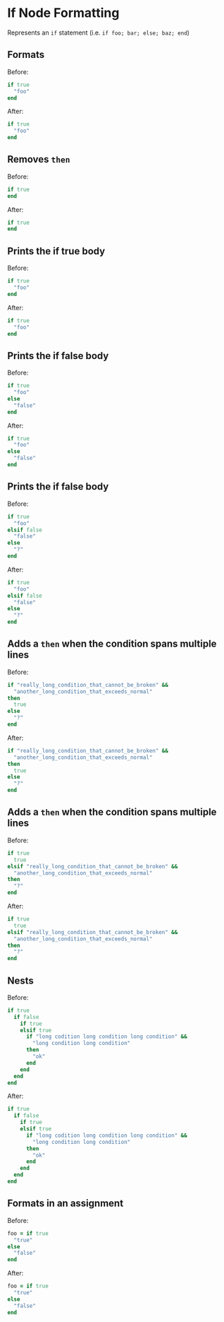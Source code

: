 <!-- BEGIN_AUTOGENERATED -->

# If Node Formatting

Represents an `if` statement (i.e. `if foo; bar; else; baz; end`)

<!-- END_AUTOGENERATED -->

## Formats

Before:

```ruby
if true
  "foo"
end
```

After:

```ruby
if true
  "foo"
end
```

## Removes `then`

Before:

```ruby
if true
end
```

After:

```ruby
if true
end
```

## Prints the if true body

Before:

```ruby
if true
  "foo"
end
```

After:

```ruby
if true
  "foo"
end
```

## Prints the if false body

Before:

```ruby
if true
  "foo"
else
  "false"
end
```

After:

```ruby
if true
  "foo"
else
  "false"
end
```

## Prints the if false body

Before:

```ruby
if true
  "foo"
elsif false
  "false"
else
  "?"
end
```

After:

```ruby
if true
  "foo"
elsif false
  "false"
else
  "?"
end
```

## Adds a `then` when the condition spans multiple lines

Before:

```ruby
if "really_long_condition_that_cannot_be_broken" &&
  "another_long_condition_that_exceeds_normal"
then
  true
else
  "?"
end
```

After:

```ruby
if "really_long_condition_that_cannot_be_broken" &&
  "another_long_condition_that_exceeds_normal"
then
  true
else
  "?"
end
```

## Adds a `then` when the condition spans multiple lines

Before:

```ruby
if true
  true
elsif "really_long_condition_that_cannot_be_broken" &&
  "another_long_condition_that_exceeds_normal"
then
  "?"
end
```

After:

```ruby
if true
  true
elsif "really_long_condition_that_cannot_be_broken" &&
  "another_long_condition_that_exceeds_normal"
then
  "?"
end
```

## Nests

Before:

```ruby
if true
  if false
    if true
    elsif true
      if "long codition long condition long condition" &&
        "long condition long condition"
      then
        "ok"
      end
    end
  end
end
```

After:

```ruby
if true
  if false
    if true
    elsif true
      if "long codition long condition long condition" &&
        "long condition long condition"
      then
        "ok"
      end
    end
  end
end
```

## Formats in an assignment

Before:

```ruby
foo = if true
  "true"
else
  "false"
end
```

After:

```ruby
foo = if true
  "true"
else
  "false"
end
```
